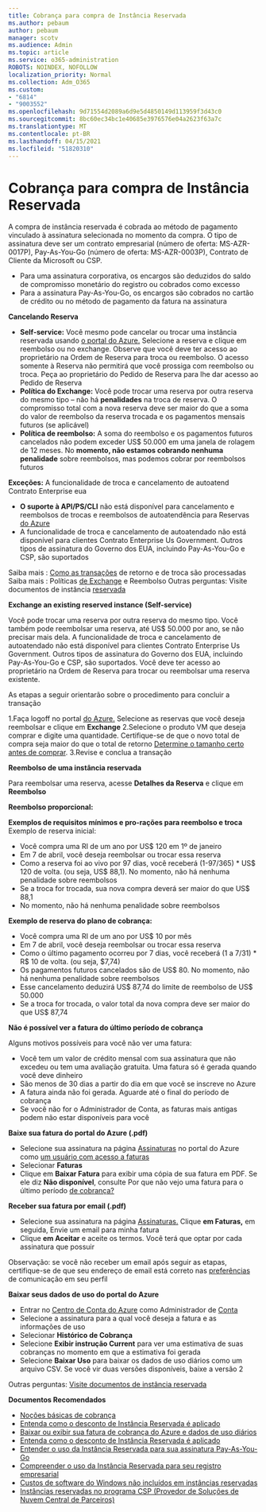 ```yaml
---
title: Cobrança para compra de Instância Reservada
ms.author: pebaum
author: pebaum
manager: scotv
ms.audience: Admin
ms.topic: article
ms.service: o365-administration
ROBOTS: NOINDEX, NOFOLLOW
localization_priority: Normal
ms.collection: Adm_O365
ms.custom:
- "6814"
- "9003552"
ms.openlocfilehash: 9d71554d2089a6d9e5d4850149d113959f3d43c0
ms.sourcegitcommit: 8bc60ec34bc1e40685e3976576e04a2623f63a7c
ms.translationtype: MT
ms.contentlocale: pt-BR
ms.lasthandoff: 04/15/2021
ms.locfileid: "51820310"
---
```

# <a name="billing-for-reserved-instance-purchase"></a>Cobrança para compra de Instância Reservada

A compra de instância reservada é cobrada ao método de pagamento vinculado à assinatura selecionada no momento da compra. O tipo de assinatura deve ser um contrato empresarial (número de oferta: MS-AZR-0017P), Pay-As-You-Go (número de oferta: MS-AZR-0003P), Contrato de Cliente da Microsoft ou CSP.

- Para uma assinatura corporativa, os encargos são deduzidos do saldo de compromisso monetário do registro ou cobrados como excesso
- Para a assinatura Pay-As-You-Go, os encargos são cobrados no cartão de crédito ou no método de pagamento da fatura na assinatura

**Cancelando Reserva**

- **Self-service:** Você mesmo pode cancelar ou trocar uma instância reservada usando [o portal do Azure.](https://portal.azure.com/#blade/Microsoft_Azure_Reservations/ReservationsBrowseBlade) Selecione a reserva e clique em reembolso ou no exchange. Observe que você deve ter acesso ao proprietário na Ordem de Reserva para troca ou reembolso. O acesso somente à Reserva não permitirá que você prossiga com reembolso ou troca. Peça ao proprietário do Pedido de Reserva para lhe dar acesso ao Pedido de Reserva
- **Política do Exchange:** Você pode trocar uma reserva por outra reserva do mesmo tipo – não há **penalidades** na troca de reserva. O compromisso total com a nova reserva deve ser maior do que a soma do valor de reembolso da reserva trocada e os pagamentos mensais futuros (se aplicável)
- **Política de reembolso:** A soma do reembolso e os pagamentos futuros cancelados não podem exceder US$ 50.000 em uma janela de rolagem de 12 meses. No **momento, não estamos cobrando nenhuma penalidade** sobre reembolsos, mas podemos cobrar por reembolsos futuros

**Exceções:** A funcionalidade de troca e cancelamento de autoatend Contrato Enterprise eua

- **O suporte à API/PS/CLI** não está disponível para cancelamento e reembolsos de trocas e reembolsos de autoatendência para Reservas [do Azure](https://docs.microsoft.com/azure/cost-management-billing/reservations/exchange-and-refund-azure-reservations?WT.mc_id=Portal-Microsoft_Azure_Support)
- A funcionalidade de troca e cancelamento de autoatendado não está disponível para clientes Contrato Enterprise Us Government. Outros tipos de assinatura do Governo dos EUA, incluindo Pay-As-You-Go e CSP, são suportados

Saiba mais : [Como as transações](https://docs.microsoft.com/azure/billing/billing-azure-reservations-self-service-exchange-and-refund?WT.mc_id=Portal-Microsoft_Azure_Support#how-return-and-exchange-transactions-are-processed) de retorno e de troca são processadas Saiba mais : Políticas [de Exchange](https://docs.microsoft.com/azure/billing/billing-azure-reservations-self-service-exchange-and-refund?WT.mc_id=Portal-Microsoft_Azure_Support#exchange-policies) e Reembolso Outras perguntas: Visite documentos de instância [reservada](https://docs.microsoft.com/azure/billing/billing-save-compute-costs-reservations?WT.mc_id=Portal-Microsoft_Azure_Support)

**Exchange an existing reserved instance (Self-service)**

Você pode trocar uma reserva por outra reserva do mesmo tipo. Você também pode reembolsar uma reserva, até US$ 50.000 por ano, se não precisar mais dela. A funcionalidade de troca e cancelamento de autoatendado não está disponível para clientes Contrato Enterprise Us Government. Outros tipos de assinatura do Governo dos EUA, incluindo Pay-As-You-Go e CSP, são suportados. Você deve ter acesso ao proprietário na Ordem de Reserva para trocar ou reembolsar uma reserva existente.

As etapas a seguir orientarão sobre o procedimento para concluir a transação

1.Faça logoff no portal [do Azure.](https://portal.azure.com/#blade/Microsoft_Azure_Reservations/ReservationsBrowseBlade) Selecione as reservas que você deseja reembolsar e clique em **Exchange** 2.Selecione o produto VM que deseja comprar e digite uma quantidade. Certifique-se de que o novo total de compra seja maior do que o total de retorno [Determine o tamanho certo antes de comprar](https://docs.microsoft.com/azure/virtual-machines/windows/prepay-reserved-vm-instances?WT.mc_id=Portal-Microsoft_Azure_Support#determine-the-right-vm-size-before-you-buy).
3.Revise e conclua a transação

**Reembolso de uma instância reservada**

Para reembolsar uma reserva, acesse **Detalhes da Reserva** e clique em **Reembolso**

**Reembolso proporcional:**

**Exemplos de requisitos mínimos e pro-rações para reembolso e troca** Exemplo de reserva inicial:

- Você compra uma RI de um ano por US$ 120 em 1º de janeiro
- Em 7 de abril, você deseja reembolsar ou trocar essa reserva
- Como a reserva foi ao vivo por 97 dias, você receberá (1-97/365) * US$ 120 de volta. (ou seja, US$ 88,1). No momento, não há nenhuma penalidade sobre reembolsos
- Se a troca for trocada, sua nova compra deverá ser maior do que US$ 88,1
- No momento, não há nenhuma penalidade sobre reembolsos

**Exemplo de reserva do plano de cobrança:**

- Você compra uma RI de um ano por US$ 10 por mês
- Em 7 de abril, você deseja reembolsar ou trocar essa reserva
- Como o último pagamento ocorreu por 7 dias, você receberá (1 a 7/31) * R$ 10 de volta. (ou seja, $7,74)
- Os pagamentos futuros cancelados são de US$ 80. No momento, não há nenhuma penalidade sobre reembolsos
- Esse cancelamento deduzirá US$ 87,74 do limite de reembolso de US$ 50.000
- Se a troca for trocada, o valor total da nova compra deve ser maior do que US$ 87,74

**Não é possível ver a fatura do último período de cobrança**

Alguns motivos possíveis para você não ver uma fatura:

- Você tem um valor de crédito mensal com sua assinatura que não excedeu ou tem uma avaliação gratuita. Uma fatura só é gerada quando você deve dinheiro
- São menos de 30 dias a partir do dia em que você se inscreve no Azure
- A fatura ainda não foi gerada. Aguarde até o final do período de cobrança
- Se você não for o Administrador de Conta, as faturas mais antigas podem não estar disponíveis para você

**Baixe sua fatura do portal do Azure (.pdf)**

- Selecione sua assinatura na página [Assinaturas](https://portal.azure.com/#blade/Microsoft_Azure_Billing/SubscriptionsBlade) no portal do Azure como [um usuário com acesso a faturas](https://docs.microsoft.com/azure/billing/billing-manage-access?WT.mc_id=Portal-Microsoft_Azure_Support)
- Selecionar **Faturas**
- Clique em **Baixar Fatura** para exibir uma cópia de sua fatura em PDF. Se ele diz **Não disponível**, consulte Por que não vejo uma fatura para o último período [de cobrança?](https://docs.microsoft.com/azure/billing/billing-download-azure-invoice-daily-usage-date?WT.mc_id=Portal-Microsoft_Azure_Support#noinvoice)

**Receber sua fatura por email (.pdf)**

- Selecione sua assinatura na página [Assinaturas.](https://portal.azure.com/#blade/Microsoft_Azure_Billing/SubscriptionsBlade) Clique **em Faturas,** em seguida, Envie um email para minha fatura
- Clique **em Aceitar** e aceite os termos. Você terá que optar por cada assinatura que possuir

Observação: se você não receber um email após seguir as etapas, certifique-se de que seu endereço de email está correto nas [preferências](https://account.windowsazure.com/profile) de comunicação em seu perfil

**Baixar seus dados de uso do portal do Azure**

- Entrar no [Centro de Conta do Azure](https://account.windowsazure.com/Subscriptions) como Administrador de [Conta](https://docs.microsoft.com/azure/billing/billing-subscription-transfer?WT.mc_id=Portal-Microsoft_Azure_Support#whoisaa)
- Selecione a assinatura para a qual você deseja a fatura e as informações de uso
- Selecionar **Histórico de Cobrança**
- Selecione **Exibir instrução Current** para ver uma estimativa de suas cobranças no momento em que a estimativa foi gerada
- Selecione **Baixar Uso** para baixar os dados de uso diários como um arquivo CSV. Se você vir duas versões disponíveis, baixe a versão 2

Outras perguntas: [Visite documentos de instância reservada](https://docs.microsoft.com/azure/billing/billing-save-compute-costs-reservations?WT.mc_id=Portal-Microsoft_Azure_Support)

**Documentos Recomendados**

- [Noções básicas de cobrança](https://docs.microsoft.com/partner-center/billing-basics/?WT.mc_id=Portal-Microsoft_Azure_Support)
- [Entenda como o desconto de Instância Reservada é aplicado](https://docs.microsoft.com/azure/billing/billing-understand-vm-reservation-charges/?WT.mc_id=Portal-Microsoft_Azure_Support)
- [Baixar ou exibir sua fatura de cobrança do Azure e dados de uso diários](https://docs.microsoft.com/azure/billing/billing-download-azure-invoice-daily-usage-date?WT.mc_id=Portal-Microsoft_Azure_Support)
- [Entenda como o desconto de Instância Reservada é aplicado](https://docs.microsoft.com/azure/billing/billing-understand-vm-reservation-charges/?WT.mc_id=Portal-Microsoft_Azure_Support)
- [Entender o uso da Instância Reservada para sua assinatura Pay-As-You-Go](https://docs.microsoft.com/azure/billing/billing-understand-reserved-instance-usage/?WT.mc_id=Portal-Microsoft_Azure_Support)
- [Compreender o uso da Instância Reservada para seu registro empresarial](https://docs.microsoft.com/azure/billing/billing-understand-reserved-instance-usage-ea/?WT.mc_id=Portal-Microsoft_Azure_Support)
- [Custos de software do Windows não incluídos em instâncias reservadas](https://docs.microsoft.com/azure/billing/billing-reserved-instance-windows-software-costs/?WT.mc_id=Portal-Microsoft_Azure_Support)
- [Instâncias reservadas no programa CSP (Provedor de Soluções de Nuvem Central de Parceiros)](https://docs.microsoft.com/partner-center/azure-reservations/?WT.mc_id=Portal-Microsoft_Azure_Support)